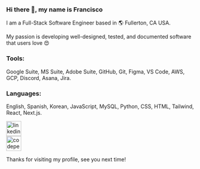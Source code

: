 ### Hi there 👋, my name is Francisco

I am a Full-Stack Software Engineer based in 🌎 Fullerton, CA USA.  

My passion is developing well-designed, tested, and documented software that users love 😍

### Tools: 

Google Suite, MS Suite, Adobe Suite, GitHub, Git, Figma, VS Code, AWS, GCP, Discord, Asana, Jira.

### Languages: 

English, Spanish, Korean, JavaScript, MySQL, Python, CSS, HTML, Tailwind, React, Next.js.


[<img src='https://cdn.jsdelivr.net/npm/simple-icons@3.0.1/icons/linkedin.svg' alt='linkedin' height='40'>](https://www.linkedin.com/in/francisco-gramajo/)  
[<img src='https://cdn.jsdelivr.net/npm/simple-icons@3.0.1/icons/codepen.svg' alt='codepen' height='40'>](https://codepen.io/fromOkayToGreat)  


Thanks for visiting my profile, see you next time!
